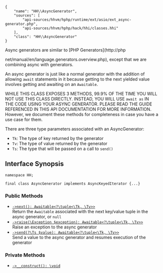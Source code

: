 ``` yamlmeta
{
    "name": "HH\\AsyncGenerator",
    "sources": [
        "api-sources/hhvm/hphp/runtime/ext/asio/ext_async-generator.php",
        "api-sources/hhvm/hphp/hack/hhi/classes.hhi"
    ],
    "class": "HH\\AsyncGenerator"
}
```




Async generators are similar to
[PHP Generators](http://php




net/manual/en/language.generators.overview.php),
except that we are combining async with generators.




An async generator is just like a normal generator with the addition of
allowing ` await ` statements in it because getting to the next yielded value
involves getting and awaiting on an `` Awaitable ``.




WHILE THIS CLASS EXPOSES 3 METHODS, 99.9% OF THE TIME YOU WILL NOT USE THIS
CLASS DIRECTLY. INSTEAD, YOU WILL USE ` await as ` IN THE CODE USING YOUR
ASYNC GENERATOR. PLEASE READ THE GUIDE REFERENCED IN THIS API DOCUMENTATION
FOR MORE INFORMATION. However, we document these methods for completeness in
case you have a use case for them.




There are three type parameters associated with an AsyncGenerator:

+ ` Tk `: The type of key returned by the generator
+ ` Tv `: The type of value returned by the generator
+ ` Ts `: The type that will be passed on a call to `` send() ``




## Interface Synopsis




``` Hack
namespace HH;

final class AsyncGenerator implements AsyncKeyedIterator {...}
```




### Public Methods




* [` ->next(): Awaitable<?\tuple<\Tk, \Tv>> `](</hack/reference/class/HH.AsyncGenerator/next/>)\
  Return the `` Awaitable `` associated with the next key/value tuple in the
  async generator, or ``` null ```
* [` ->raise(\Exception $exception): Awaitable<?\tuple<\Tk, \Tv>> `](</hack/reference/class/HH.AsyncGenerator/raise/>)\
  Raise an exception to the async generator
* [` ->send(?\Ts $value): Awaitable<?\tuple<\Tk, \Tv>> `](</hack/reference/class/HH.AsyncGenerator/send/>)\
  Send a value to the async generator and resumes execution of the generator







### Private Methods




- [` ->__construct(): \void `](</hack/reference/class/HH.AsyncGenerator/__construct/>)
<!-- HHAPIDOC -->
